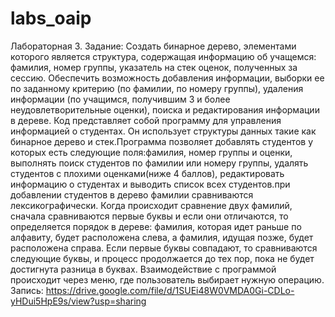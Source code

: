 # labs_oaip
Лабораторная 3.
Задание: Создать бинарное дерево, элементами которого является структура,
содержащая информацию об учащемся: фамилия, номер группы, указатель на
стек оценок, полученных за сессию. Обеспечить возможность добавления
информации, выборки ее по заданному критерию (по фамилии, по номеру
группы), удаления информации (по учащимся, получившим 3 и более
неудовлетворительные оценки), поиска и редактирования информации в дереве.
Код представляет собой программу для управления информацией о студентах. Он использует структуры данных такие как бинарное дерево и стек.Программа позволяет добавлять студентов у которых есть следующие поля:фамилия, номер группы и оценки, выполнять поиск студентов по фамилии или номеру группы, удалять студентов с плохими оценками(ниже 4 баллов), редактировать информацию о студентах и выводить список всех студентов.при добавлении студентов в дерево фамилии сравниваются лексикографически. Когда происходит сравнение двух фамилий, сначала сравниваются первые буквы и если они отличаются, то определяется порядок в дереве: фамилия, которая идет раньше по алфавиту, будет расположена слева, а фамилия, идущая позже, будет расположена справа. Если первые буквы совпадают, то сравниваются следующие буквы, и процесс продолжается до тех пор, пока не будет достигнута разница в буквах.
Взаимодействие с программой происходит через меню, где пользователь выбирает нужную операцию.
Запись: https://drive.google.com/file/d/1SUEi48W0VMDA0Gi-CDLo-yHDui5HpE9s/view?usp=sharing
